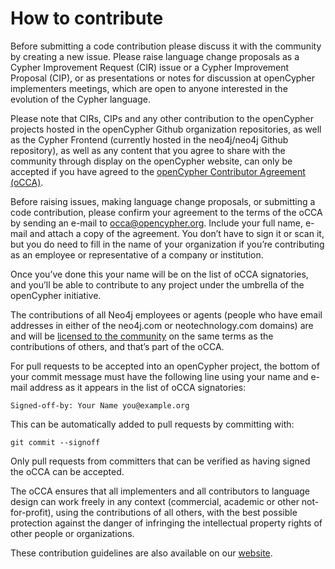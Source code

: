 # How to contribute

Before submitting a code contribution please discuss it with the community by creating a new issue.
Please raise language change proposals as a Cypher Improvement Request (CIR) issue or a Cypher Improvement Proposal (CIP), or as presentations or notes for discussion at openCypher implementers meetings, which are open to anyone interested in the evolution of the Cypher language.

Please note that CIRs, CIPs and any other contribution to the openCypher projects hosted in the openCypher Github organization repositories, as well as the Cypher Frontend (currently hosted in the neo4j/neo4j Github repository), as well as any content that you agree to share with the community through display on the openCypher website, can only be accepted if you have agreed to the [openCypher Contributor Agreement (oCCA)](https://www.opencypher.org/occa).

Before raising issues, making language change proposals, or submitting a code contribution, please confirm your agreement to the terms of the oCCA by sending an e-mail to occa@opencypher.org.
Include your full name, e-mail and attach a copy of the agreement.
You don’t have to sign it or scan it, but you do need to fill in the name of your organization if you’re contributing as an employee or representative of a company or institution.

Once you’ve done this your name will be on the list of oCCA signatories, and you’ll be able to contribute to any project under the umbrella of the openCypher initiative.

The contributions of all Neo4j employees or agents (people who have email addresses in either of the neo4j.com or neotechnology.com domains) are and will be [licensed to the community](https://www.opencypher.org/contributions#neo4j-license-grant) on the same terms as the contributions of others, and that’s part of the oCCA.

For pull requests to be accepted into an openCypher project, the bottom of your commit message must have the following line using your name and e-mail address as it appears in the list of oCCA signatories:

    Signed-off-by: Your Name you@example.org

This can be automatically added to pull requests by committing with:

    git commit --signoff

Only pull requests from committers that can be verified as having signed the oCCA can be accepted.

The oCCA ensures that all implementers and all contributors to language design can work freely in any context (commercial, academic or other not-for-profit), using the contributions of all others, with the best possible protection against the danger of infringing the intellectual property rights of other people or organizations.

These contribution guidelines are also available on our [website](https://www.opencypher.org/contributions).
